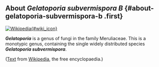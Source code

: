 About *Gelatoporia subvermispora B* {#about-gelatoporia-subvermispora-b .first}
-----------------------------------

[![Wikipedia](/img/wikipedia_logo_v2_en.png){#wiki_icon}](http://en.wikipedia.org/wiki/Gelatoporia)

***Gelatoporia*** is a genus of fungi in the family Meruliaceae. This is
a monotypic genus, containing the single widely distributed species
***Gelatoporia subvermispora***.

([Text](http://en.wikipedia.org/wiki/Gelatoporia) from
[Wikipedia](http://en.wikipedia.org/), the free encyclopaedia.)
